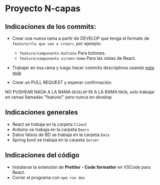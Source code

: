 # Proyecto N-capas

## Indicaciones de los commits:

- Crear una nueva rama a partir de DEVELOP que tenga el formato de `feature/<lo que van a crear>`, por ejemplo:

  - `feature/components-buttons` Para botones.
  - `feature/components-screen-home` Para las vistas de React.

- Trabajar en esa rama y luego hacer commits descriptivos usando [esta guía](https://gist.github.com/lisawolderiksen/a7b99d94c92c6671181611be1641c733)

- Crear un PULL REQUEST y esperar confirmación.

NO PUSHEAR NADA A LA RAMA `DEVELOP` NI A LA RAMA `MAIN`, solo trabajar en ramas llamadas "feature/" pero nunca en develop

## Indicaciones generales

- React se trabaja en la carpeta `Client`
- Arduino se trabaja en la carpeta `Doors`
- Datos falsos de BD se trabaja en la carpeta `Data`
- Spring boot se trabaja en la carpeta `Server`

## Indicaciones del código

- Instalarse la extensión de **Prettier - Code formatter** en VSCode para React.
- Correr el programa con `npm run dev`  